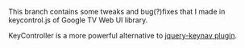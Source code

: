 This branch contains some tweaks and bug(?)fixes that I made in keycontrol.js
of Google TV Web UI library.

KeyController is a more powerful alternative to [jquery-keynav
plugin](http://mike-hostetler.com/jquery-keyboard-navigation-plugin).
